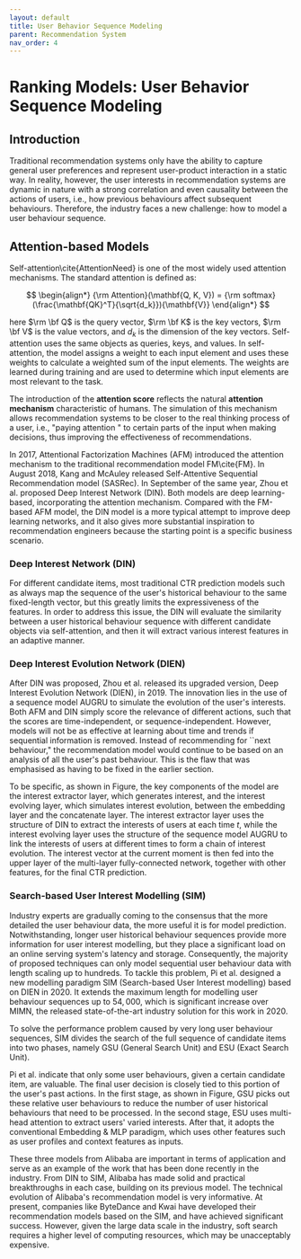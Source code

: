 ```yaml
---
layout: default
title: User Behavior Sequence Modeling
parent: Recommendation System
nav_order: 4
---
```

# Ranking Models: User Behavior Sequence Modeling
## Introduction

Traditional recommendation systems only have the ability to capture general user preferences and represent user-product interaction in a static way. In reality, however, the user interests in recommendation systems are dynamic in nature with a strong correlation and even causality between the actions of users, i.e., how previous behaviours affect subsequent behaviours. Therefore, the industry faces a new challenge: how to model a user behaviour sequence. 

## Attention-based Models

Self-attention\cite{AttentionNeed} is one of the most widely used attention mechanisms. The standard attention is defined as:

$$
\begin{align*}
    {\rm Attention}(\mathbf{Q, K, V}) = {\rm softmax}(\frac{\mathbf{QK}^T}{\sqrt{d_k}}){\mathbf{V}}
\end{align*}
$$

here $\rm \bf Q$ is the query vector, $\rm \bf K$ is the key vectors, $\rm \bf V$ is the value vectors, and $d_k$ is the dimension of the key vectors. Self-attention uses the same objects as queries, keys, and values. In self-attention, the model assigns a weight to each input element and uses these weights to calculate a weighted sum of the input elements. The weights are learned during training and are used to determine which input elements are most relevant to the task.

The introduction of the **attention score** reflects the natural **attention mechanism** characteristic of humans. The simulation of this mechanism allows recommendation systems to be closer to the real thinking process of a user, i.e., "paying attention " to certain parts of the input when making decisions, thus improving the effectiveness of recommendations.

In 2017, Attentional Factorization Machines (AFM) introduced the attention mechanism to the traditional recommendation model FM\cite{FM}. In August 2018, Kang and McAuley released Self-Attentive Sequential Recommendation model (SASRec). In September of the same year, Zhou et al. proposed Deep Interest Network (DIN). Both models are deep learning-based, incorporating the attention mechanism. Compared with the FM-based AFM model, the DIN model is a more typical attempt to improve deep learning networks, and it also gives more substantial inspiration to recommendation engineers because the starting point is a specific business scenario.

### Deep Interest Network (DIN)

For different candidate items, most traditional CTR prediction models such as always map the sequence of the user's historical behaviour to the same fixed-length vector, but this greatly limits the expressiveness of the features. In order to address this issue, the DIN will evaluate the similarity between a user historical behaviour sequence with different candidate objects via self-attention, and then it will extract various interest features in an adaptive manner.

### Deep Interest Evolution Network (DIEN)

After DIN was proposed, Zhou et al. released its upgraded version, Deep Interest Evolution Network (DIEN), in 2019. The innovation lies in the use of a sequence model AUGRU to simulate the evolution of the user's interests. Both AFM and DIN simply score the relevance of different actions, such that the scores are time-independent, or sequence-independent. However, models will not be as effective at learning about time and trends if sequential information is removed. Instead of recommending for ``next behaviour," the recommendation model would continue to be based on an analysis of all the user's past behaviour. This is the flaw that was emphasised as having to be fixed in the earlier section.

To be specific, as shown in Figure, the key components of the model are the interest extractor layer, which generates interest, and the interest evolving layer, which simulates interest evolution, between the embedding layer and the concatenate layer. The interest extractor layer uses the structure of DIN to extract the interests of users at each time $t$, while the interest evolving layer uses the structure of the sequence model AUGRU to link the interests of users at different times to form a chain of interest evolution. The interest vector at the current moment is then fed into the upper layer of the multi-layer fully-connected network, together with other features, for the final CTR prediction.
### Search-based User Interest Modelling (SIM)

Industry experts are gradually coming to the consensus that the more detailed the user behaviour data, the more useful it is for model prediction. Notwithstanding, longer user historical behaviour sequences provide more information for user interest modelling, but they place a significant load on an online serving system's latency and storage. Consequently, the majority of proposed techniques can only model sequential user behaviour data with length scaling up to hundreds. To tackle this problem, Pi et al. designed a new modelling paradigm SIM (Search-based User Interest modelling) based on DIEN in 2020. It extends the maximum length for modelling user behaviour sequences up to $54,000$, which is significant increase over MIMN, the released state-of-the-art industry solution for this work in 2020.

To solve the performance problem caused by very long user behaviour sequences, SIM divides the search of the full sequence of candidate items into two phases, namely GSU (General Search Unit) and ESU (Exact Search Unit). 

Pi et al. indicate that only some user behaviours, given a certain candidate item, are valuable. The final user decision is closely tied to this portion of the user's past actions. In the first stage, as shown in Figure, GSU picks out these relative user behaviours to reduce the number of user historical behaviours that need to be processed. In the second stage, ESU uses multi-head attention to extract users' varied interests. After that, it adopts the conventional Embedding & MLP paradigm, which uses other features such as user profiles and context features as inputs.

These three models from Alibaba are important in terms of application and serve as an example of the work that has been done recently in the industry. From DIN to SIM, Alibaba has made solid and practical breakthroughs in each case, building on its previous model. The technical evolution of Alibaba's recommendation model is very informative. At present, companies like ByteDance and Kwai have developed their recommendation models based on the SIM, and have achieved significant success. However, given the large data scale in the industry, soft search requires a higher level of computing resources, which may be unacceptably expensive.